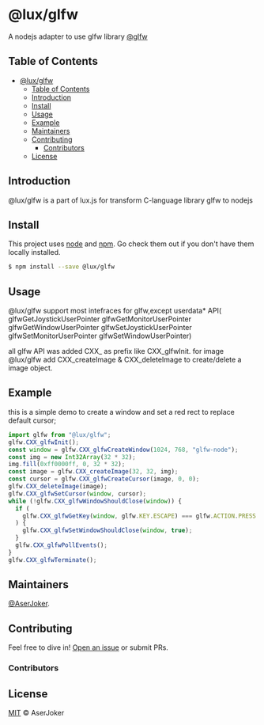 # @lux/glfw

A nodejs adapter to use glfw library [@glfw](https://github.com/glfw/glfw)


## Table of Contents

- [@lux/glfw](#luxglfw)
  - [Table of Contents](#table-of-contents)
  - [Introduction](#introduction)
  - [Install](#install)
  - [Usage](#usage)
  - [Example](#example)
  - [Maintainers](#maintainers)
  - [Contributing](#contributing)
    - [Contributors](#contributors)
  - [License](#license)

## Introduction

@lux/glfw is a part of lux.js for transform C-language library glfw to nodejs


## Install

This project uses [node](http://nodejs.org) and [npm](https://npmjs.com). Go check them out if you don't have them locally installed.

```sh
$ npm install --save @lux/glfw
```

## Usage

@lux/glfw support most intefraces for glfw,except userdata* API(
    glfwGetJoystickUserPointer
    glfwGetMonitorUserPointer
    glfwGetWindowUserPointer
    glfwSetJoystickUserPointer
    glfwSetMonitorUserPointer
    glfwSetWindowUserPointer)

all glfw API was added CXX_ as prefix like CXX_glfwInit.
for image @lux/glfw add CXX_createImage & CXX_deleteImage to create/delete a image object.

## Example

this is a simple demo to create a window and set a red rect to replace default cursor;
```typescript
import glfw from "@lux/glfw";
glfw.CXX_glfwInit();
const window = glfw.CXX_glfwCreateWindow(1024, 768, "glfw-node");
const img = new Int32Array(32 * 32);
img.fill(0xff0000ff, 0, 32 * 32);
const image = glfw.CXX_createImage(32, 32, img);
const cursor = glfw.CXX_glfwCreateCursor(image, 0, 0);
glfw.CXX_deleteImage(image);
glfw.CXX_glfwSetCursor(window, cursor);
while (!glfw.CXX_glfwWindowShouldClose(window)) {
  if (
    glfw.CXX_glfwGetKey(window, glfw.KEY.ESCAPE) === glfw.ACTION.PRESS
  ) {
    glfw.CXX_glfwSetWindowShouldClose(window, true);
  }
  glfw.CXX_glfwPollEvents();
}
glfw.CXX_glfwTerminate();

```

## Maintainers

[@AserJoker](https://github.com/AserJoker).

## Contributing

Feel free to dive in! [Open an issue](https://github.com/AserJoker/lux-glfw/issues/new) or submit PRs.

### Contributors



## License

[MIT](LICENSE) © AserJoker